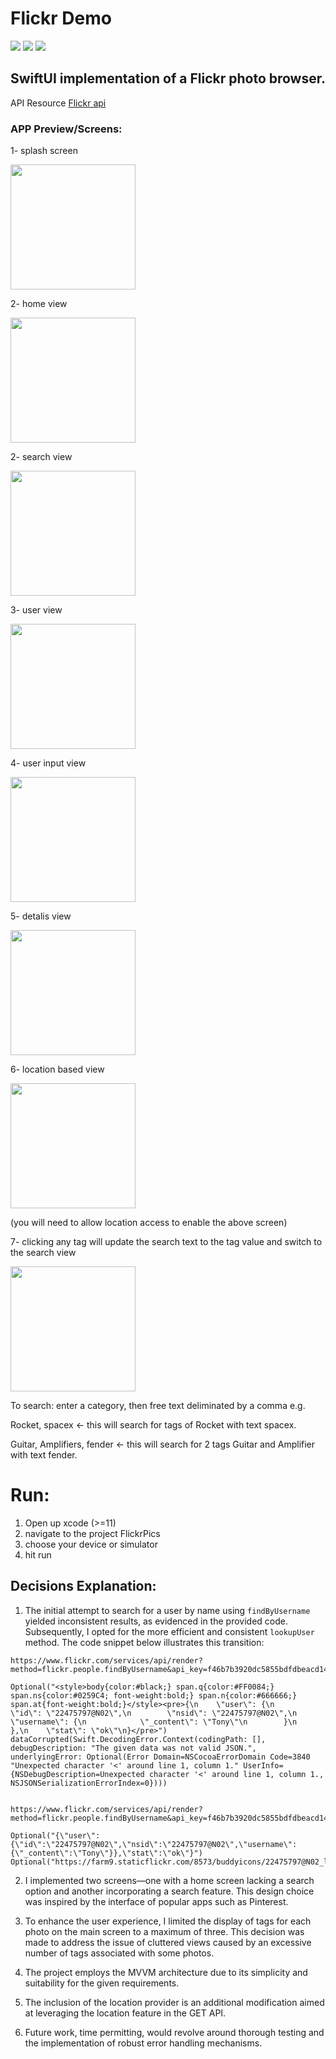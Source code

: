 # Flickr Demo

![](https://img.shields.io/badge/Swift:-5.3_5.4_5.5-ff5900.svg)
![](https://img.shields.io/badge/Platform:-_iOS-ff5900.svg)
![](https://img.shields.io/badge/chip_support:-M1-ff5900.svg)

## SwiftUI implementation of a Flickr photo browser.

API Resource [Flickr api](https://www.flickr.com/services/api/flickr.photos.search.html)


### APP Preview/Screens:

1- splash screen 

<img src="https://github.com/SohaEmad/FlickerDemo/blob/main/photos/splash_screen.gif" width="200">

2- home view 

<img src="https://github.com/SohaEmad/FlickerDemo/blob/main/photos/main_view.jpg" width="200">

2- search view 

<img src="https://github.com/SohaEmad/FlickerDemo/blob/main/photos/search_view.gif" width="200">

3- user view

<img src="https://github.com/SohaEmad/FlickerDemo/blob/main/photos/user_view.gif" width="200">

4- user input view 

<img src="https://github.com/SohaEmad/FlickerDemo/blob/main/photos/user_search.jpg" width="200">

5- detalis view 

<img src="https://github.com/SohaEmad/FlickerDemo/blob/main/photos/details_screen.gif" width="200">

6- location based view 

<img src="https://github.com/SohaEmad/FlickerDemo/blob/main/photos/location_view.jpg" width="200">

(you will need to allow location access to enable the above screen)


7- clicking any tag will update the search text to the tag value and switch to the search view 

<img src="https://github.com/SohaEmad/FlickerDemo/blob/main/photos/tags_redirect.gif" width="200">

To search: enter a category, then free text deliminated by a comma e.g.

Rocket, spacex  <- this will search for tags of Rocket with text spacex.

Guitar, Amplifiers, fender <- this will search for 2 tags Guitar and Amplifier with text fender.

# Run:
1. Open up xcode (>=11) 
2. navigate to the project FlickrPics
3. choose your device or simulator
4. hit run

## Decisions Explanation:

1. The initial attempt to search for a user by name using `findByUsername` yielded inconsistent results, as evidenced in the provided code. Subsequently, I opted for the more efficient and consistent `lookupUser` method. The code snippet below illustrates this transition:

``` 
https://www.flickr.com/services/api/render?method=flickr.people.findByUsername&api_key=f46b7b3920dc5855bdfdbeacd14b3ebd&username=Tony&format=json&nojsoncallback=?

Optional("<style>body{color:#black;} span.q{color:#FF0084;} span.ns{color:#0259C4; font-weight:bold;} span.n{color:#666666;} span.at{font-weight:bold;}</style><pre>{\n    \"user\": {\n        \"id\": \"22475797@N02\",\n        \"nsid\": \"22475797@N02\",\n        \"username\": {\n            \"_content\": \"Tony\"\n        }\n    },\n    \"stat\": \"ok\"\n}</pre>")
dataCorrupted(Swift.DecodingError.Context(codingPath: [], debugDescription: "The given data was not valid JSON.", underlyingError: Optional(Error Domain=NSCocoaErrorDomain Code=3840 "Unexpected character '<' around line 1, column 1." UserInfo={NSDebugDescription=Unexpected character '<' around line 1, column 1., NSJSONSerializationErrorIndex=0})))


https://www.flickr.com/services/api/render?method=flickr.people.findByUsername&api_key=f46b7b3920dc5855bdfdbeacd14b3ebd&username=Tony&format=json&nojsoncallback=?

Optional("{\"user\":{\"id\":\"22475797@N02\",\"nsid\":\"22475797@N02\",\"username\":{\"_content\":\"Tony\"}},\"stat\":\"ok\"}")
Optional("https://farm9.staticflickr.com/8573/buddyicons/22475797@N02_l.jpg")
```

2. I implemented two screens—one with a home screen lacking a search option and another incorporating a search feature. This design choice was inspired by the interface of popular apps such as Pinterest.

3. To enhance the user experience, I limited the display of tags for each photo on the main screen to a maximum of three. This decision was made to address the issue of cluttered views caused by an excessive number of tags associated with some photos.

4. The project employs the MVVM architecture due to its simplicity and suitability for the given requirements.

5. The inclusion of the location provider is an additional modification aimed at leveraging the location feature in the GET API.

6. Future work, time permitting, would revolve around thorough testing and the implementation of robust error handling mechanisms.